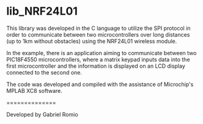 # lib_NRF24L01

This library was developed in the C language to utilize the SPI protocol in order to communicate between two microcontrollers 
over long distances (up to 1km without obstacles) using the NRF24L01 wireless module.

In the example, there is an application aiming to communicate between two PIC18F4550 microcontrollers, where a matrix keypad 
inputs data into the first microcontroller and the information is displayed on an LCD display connected to the second one.

The code was developed and compiled with the assistance of Microchip's MPLAB XC8 software.

==============

Developed by Gabriel Romio
